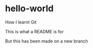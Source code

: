 # hello-world
How I learnt Git


This is what a README is for

But this has been made on a new branch
